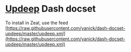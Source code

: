 # [Updeep](https://github.com/substantial/updeep) Dash docset

To install in Zeal, use the feed
[https://raw.githubusercontent.com/yanick/dash-docset-updeep/master/updeep.xml](https://raw.githubusercontent.com/yanick/dash-docset-updeep/master/updeep.xml)
